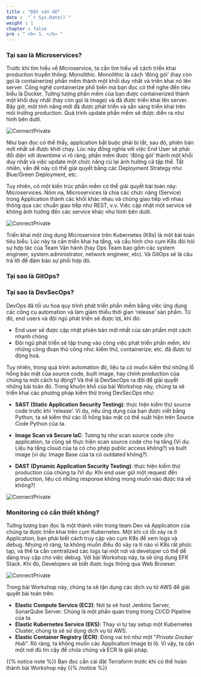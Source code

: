 ```yaml
---
title : "Đặt vấn đề"
date :  "`r Sys.Date()`" 
weight : 1 
chapter : false
pre : " <b> 1. </b> "
---
```

### Tại sao là Microservices?

Trước khi tìm hiểu về Microservice, ta cần tìm hiểu về cách triển khai production truyền thống: Monolithic. Monolithic là cách ‘đóng gói’ (hay còn gọi là containerize) phần mềm thành một khối duy nhất và triển khai nó lên server. Công nghệ containerize phổ biến mà bạn đọc có thể nghe đến tiêu biểu là Docker. Tưởng tượng phần mềm của bạn được containerized thành một khối duy nhất (hay còn gọi là Image) và đã được triển khai lên server. Bây giờ, một tính năng mới đã được phát triển và sẵn sàng triển khai trên môi trường production. Quá trình update phần mềm sẽ được diễn ra như hình bên dưới.

![ConnectPrivate](/images/1.Intro/mono.gif) 

Như bạn đọc có thể thấy, application bắt buộc phải bị tắt, sau đó, phiên bản mới nhất sẽ được khởi chạy. Lúc này đồng nghĩa với việc End User sẽ phải đối diện với downtime vì rõ ràng, phần mềm được ‘đóng gói’ thành một khối duy nhất và việc update một chức năng cũ lại ảnh hưởng cả tập thể. Tất nhiên, vấn đề này có thể giải quyết bằng các Deployment Strategy như Blue/Green Deployment, etc. 

Tuy nhiên, có một kiến trúc phần mềm có thể giải quyết bài toán này: Microservices. Nôm na, Microservices là chia các chức năng (Service) trong Application thành các khối khác nhau và chúng giao tiếp với nhau thông qua các chuẩn giao tiếp như REST, v.v. Việc cập nhật một service sẽ không ảnh hưởng đến các service khác như hình bên dưới. 

![ConnectPrivate](/images/1.Intro/Micro.gif) 

Triển khai một ứng dụng Microservice trên Kubernetes (K8s) là một bài toán tiêu biểu. Lúc này ta cần triển khai hạ tầng, và cấu hình cho cụm K8s đòi hỏi sự hợp tác của Team Vận hành (hay Ops Team bao gồm các system engineer, system administrator, network engineer, etc). Và GitOps sẽ là câu trả lời để đảm bảo sự phối hợp đó.

### Tại sao là GitOps?

### Tại sao là DevSecOps?

DevOps đã tối ưu hoá quy trình phát triển phần mềm bằng việc ứng dụng các công cụ automation và làm giảm thiểu thời gian ‘release’ sản phẩm. Từ đó, end users và đội ngũ phát triển sẽ được lợi, khi đó:

- End user sẽ được cập nhật phiên bản mới nhất của sản phẩm một cách nhanh chóng
- Đội ngũ phát triển sẽ tập trung vào công việc phát triển phần mềm, khi những công đoạn thủ công như: kiểm thử, containerize, etc. đã được tự động hoá.

Tuy nhiên, trong quá trình automation đó, liệu ta có muốn kiểm thử những lỗ hổng bảo mật của source code, built image, hay chính production của chúng ta một cách tự động? Và thế là DevSecOps ra đời để giải quyết những bài toán đó. Trong khuôn khổ của bài Workshop này, chúng ta sẽ triển khai các phương pháp kiểm thử trong DevSecOps như:

- **SAST (Static Application Security Testing)**: thực hiện kiểm thử source code trước khi ‘release’. Ví dụ, nếu ứng dụng của bạn được viết bằng Python, ta sẽ kiểm thử các lỗ hổng bảo mật có thể xuất hiện trên Source Code Python của ta.

- **Image Scan và Secure IaC**: Tương tự như scan source code cho application, ta cũng sẽ thực hiện scan source code cho hạ tầng (Ví dụ: Liệu hạ tầng cloud của ta có cho phép public access không?) và built image (ví dụ: Image Base của ta có outdated không?).

- **DAST (Dynamic Application Security Testing)**: thực hiện kiểm thử production của chúng ta (Ví dụ: Khi end user gửi một request đến production, liệu có những response không mong muốn nào được trả về không?)

![ConnectPrivate](/images/1.Intro/DevSecOps.gif) 

### Monitoring có cần thiết không?

Tưởng tượng bạn đọc là một thành viên trong team Dev và Application của chúng ta được triển khai trên cụm Kubernetes. Một khi có lỗi xảy ra ở Application, bạn phải biết cách truy cập vào cụm K8s để xem logs và debug. Nhưng rõ ràng, ta không muốn điều đó xảy ra tí nào vì K8s rất phức tạp, và thế ta cần centralized các logs tại một nơi và developer có thể dễ dàng truy cập cho việc debug. Với bài Workshop này, ta sẽ ứng dụng EFK Stack. Khi đó, Developers sẽ biết được logs thông qua Web Browser.

![ConnectPrivate](/images/1.Intro/Monitor.gif)

Trong bài Workshop này, chúng ta sẽ tận dụng các dịch vụ từ AWS để giải quyết bài toán trên:

- **Elastic Compute Service (EC2)**: Nơi ta sẽ host Jenkins Server, SonarQube Server. Chúng là một phần quan trọng trong CI/CD Pipeline của ta
- **Elastic Kubernetes Service (EKS)**: Thay vì tự tay setup một Kubernetes Cluster, chúng ta sẽ sử dụng dịch vụ từ AWS.
- **Elastic Container Registry (ECR)**: Đóng vai trò như một "*Private Docker Hub*". Rõ ràng, ta không muốn các Application Image bị lộ. Vì vậy, ta cần một nơi đủ tin cậy để chứa chúng và ECR là giải pháp.

{{% notice note %}}
Bạn đọc cần cài đặt Terraform trước khi có thể hoàn thành bài Workshop này
{{% /notice %}}
